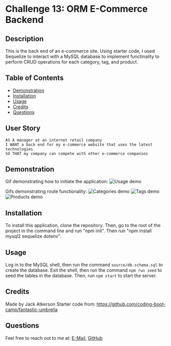 # Challenge 13: ORM E-Commerce Backend

## Description
This is the back end of an e-commerce site. Using starter code, I used Sequelize to interact with a MySQL database to implement functinality to perform CRUD operations for each category, tag, and product.

## Table of Contents
- [Demonstration](#demonstration)
- [Installation](#installation)
- [Usage](#usage)
- [Credits](#credits)
- [Questions](#questions)

## User Story

```
AS A manager at an internet retail company
I WANT a back end for my e-commerce website that uses the latest technologies
SO THAT my company can compete with other e-commerce companies
```

## Demonstration
Gif demonstrating how to initiate the application:
![Usage demo](./assets/Videos/usage-demo.gif)

Gifs demonstrating route functionality:
![Categories demo](./assets/Videos/categories-demo.gif)
![Tags demo](./assets/Videos/tags-demo.gif)
![Products demo](./assets/Videos/tags-demo.gif)

## Installation
To install this application, clone the repository. Then, go to the root of the project in the command line and run "npm init". Then run "npm install mysql2 sequelize dotenv".

## Usage
Log in to the MySQL shell, then run the command ```source/db.schema.sql``` to create the database. Exit the shell, then run the command ```npm run seed``` to seed the tables in the database. Then, run ```npm start``` to start the server.

## Credits
Made by Jack Atkerson
Starter code from: https://github.com/coding-boot-camp/fantastic-umbrella

## Questions
Feel free to reach out to me at:
[E-Mail](mailto:jatkerson18@gmail.com),
[GitHub](https://github.com/JackAtkerson)